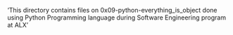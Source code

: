 ‘This directory contains files on 0x09-python-everything_is_object done using Python Programming language during Software Engineering program at ALX’
